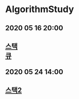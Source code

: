 # AlgorithmStudy

2020 05 16 20:00
--------------------
[스택](https://www.acmicpc.net/problem/10828)<br> [큐](https://www.acmicpc.net/problem/10845)
<br>
<br>
2020 05 24 14:00
--------------------
[스택2](https://www.acmicpc.net/problem/18258)
<br>
<br>
--------------------
